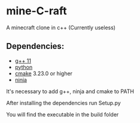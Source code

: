 # mine-C-raft
A minecraft clone in c++ (Currently useless)

## Dependencies:
- [g++ 11](https://osdn.net/projects/mingw/releases/)
- [python](https://www.python.org/downloads/)
- [cmake](https://cmake.org/download/) 3.23.0 or higher
- [ninja](https://ninja-build.org/)

It's necessary to add g++, ninja and cmake to PATH

After installing the dependencies run Setup.py

You will find the executable in the build folder